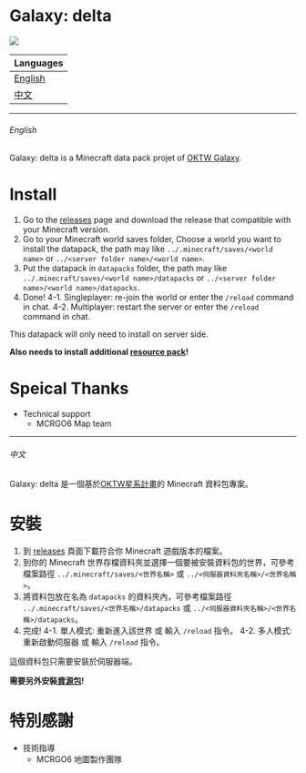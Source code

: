# Galaxy: delta

<img src="https://i.imgur.com/ErHEb6k.png">

| Languages
| --------------------
| [English](#English)
| [中文](#中文)

---
###### English

Galaxy: delta is a Minecraft data pack projet of [OKTW Galaxy](https://github.com/OKTW-Network/Galaxy).

# Install
1. Go to the [releases](https://github.com/bill96012/Galaxy-delta/releases) page and download the release that compatible with your Minecraft version.
2. Go to your Minecraft world saves folder, Choose a world you want to install the datapack, the path may like `../.minecraft/saves/<world name>` or `../<server folder name>/<world name>`.
3. Put the datapack in `datapacks` folder, the path may like `../.minecraft/saves/<world name>/datapacks` or `../<server folder name>/<world name>/datapacks`.
4. Done!
  4-1. Singleplayer: re-join the world or enter the `/reload` command in chat.
  4-2. Multiplayer: restart the server or enter the `/reload` command in chat.

This datapack will only need to install on server side.

**Also needs to install additional [resource pack](https://github.com/bill96012/Galaxy-delta-resourcepack)!**

# Speical Thanks
* Technical support  
    * MCRGO6 Map team


---
###### 中文

Galaxy: delta 是一個基於[OKTW星系計畫](https://github.com/OKTW-Network/Galaxy)的 Minecraft 資料包專案。

# 安裝
1. 到 [releases](https://github.com/bill96012/Galaxy-delta/releases) 頁面下載符合你 Minecraft 遊戲版本的檔案。
2. 到你的 Minecraft 世界存檔資料夾並選擇一個要被安裝資料包的世界，可參考檔案路徑 `../.minecraft/saves/<世界名稱>` 或 `../<伺服器資料夾名稱>/<世界名稱>`。
3. 將資料包放在名為 `datapacks` 的資料夾內，可參考檔案路徑 `../.minecraft/saves/<世界名稱>/datapacks` 或 `../<伺服器資料夾名稱>/<世界名稱>/datapacks`。
4. 完成!
  4-1. 單人模式: 重新進入該世界 或 輸入 `/reload` 指令。
  4-2. 多人模式: 重新啟動伺服器 或 輸入 `/reload` 指令。

這個資料包只需要安裝於伺服器端。

**需要另外安裝[資源包](https://github.com/bill96012/Galaxy-delta-resourcepack)!**

# 特別感謝
* 技術指導  
    * MCRGO6 地圖製作團隊

